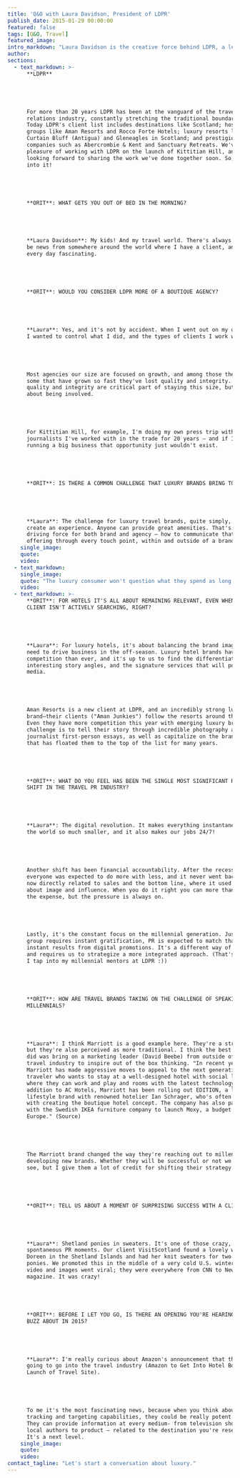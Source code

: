 ```yaml
---
title: 'Q&O with Laura Davidson, President of LDPR'
publish_date: 2015-01-29 00:00:00
featured: false
tags: [Q&O, Travel]
featured_image:
intro_markdown: "Laura Davidson is the creative force behind LDPR, a leading New York-based public relations agency that specializes in travel and lifestyle clients. When I get the chance to talk shop with her it's always insightful and inspiring.​"
author:
sections:
  - text_markdown: >-
      **LDPR**





      For more than 20 years LDPR has been at the vanguard of the travel public
      relations industry, constantly stretching the traditional boundaries of PR.
      Today LDPR's client list includes destinations like Scotland; hospitality
      groups like Aman Resorts and Rocco Forte Hotels; luxury resorts like
      Curtain Bluff (Antigua) and Gleneagles in Scotland; and prestigious tour
      companies such as Abercrombie & Kent and Sanctuary Retreats. We've had the
      pleasure of working with LDPR on the launch of Kittitian Hill, and we're
      looking forward to sharing the work we've done together soon. So, let's get
      into it!





      **ORIT**: WHAT GETS YOU OUT OF BED IN THE MORNING?





      **Laura Davidson**: My kids! And my travel world. There's always going to
      be news from somewhere around the world where I have a client, and it makes
      every day fascinating.





      **ORIT**: WOULD YOU CONSIDER LDPR MORE OF A BOUTIQUE AGENCY?





      **Laura**: Yes, and it's not by accident. When I went out on my own
      I wanted to control what I did, and the types of clients I work with.





      Most agencies our size are focused on growth, and among those there are
      some that have grown so fast they've lost quality and integrity. For me
      quality and integrity are critical part of staying this size, but it's also
      about being involved.





      For Kittitian Hill, for example, I'm doing my own press trip with two
      journalists I've worked with in the trade for 20 years – and if I were
      running a big business that opportunity just wouldn't exist.





      **ORIT**: IS THERE A COMMON CHALLENGE THAT LUXURY BRANDS BRING TO LDPR?





      **Laura**: The challenge for luxury travel brands, quite simply, is to
      create an experience. Anyone can provide great amenities. That's the
      driving force for both brand and agency – how to communicate that unique
      offering through every touch point, within and outside of a brand.​
    single_image:
    quote:
    video:
  - text_markdown:
    single_image:
    quote: "The luxury consumer won't question what they spend as long as they feel that it's worth it. The challenge is to create a lasting experience that exceeds the price tag."
    video:
  - text_markdown: >-
      **ORIT**: FOR HOTELS IT'S ALL ABOUT REMAINING RELEVANT, EVEN WHEN YOUR
      CLIENT ISN'T ACTIVELY SEARCHING, RIGHT?





      **Laura**: For luxury hotels, it's about balancing the brand image with the
      need to drive business in the off-season. Luxury hotel brands have more
      competition than ever, and it's up to us to find the differentiators, the
      interesting story angles, and the signature services that will pop with the
      media.





      Aman Resorts is a new client at LDPR, and an incredibly strong luxury
      brand—their clients ("Aman Junkies") follow the resorts around the world.
      Even they have more competition this year with emerging luxury brands. The
      challenge is to tell their story through incredible photography and
      journalist first-person essays, as well as capitalize on the brand equity
      that has floated them to the top of the list for many years.





      **ORIT**: WHAT DO YOU FEEL HAS BEEN THE SINGLE MOST SIGNIFICANT RECENT
      SHIFT IN THE TRAVEL PR INDUSTRY?





      **Laura**: The digital revolution. It makes everything instantaneous, makes
      the world so much smaller, and it also makes our jobs 24/7!





      Another shift has been financial accountability. After the recession
      everyone was expected to do more with less, and it never went back. PR is
      now directly related to sales and the bottom line, where it used to be more
      about image and influence. When you do it right you can more than justify
      the expense, but the pressure is always on.





      Lastly, it's the constant focus on the millennial generation. Just as this
      group requires instant gratification, PR is expected to match that with
      instant results from digital promotions. It's a different way of thinking
      and requires us to strategize a more integrated approach. (That's when
      I tap into my millennial mentors at LDPR :))





      **ORIT**: HOW ARE TRAVEL BRANDS TAKING ON THE CHALLENGE OF SPEAKING TO
      MILLENNIALS?





      **Laura**: I think Marriott is a good example here. They're a strong brand,
      but they're also perceived as more traditional. I think the best thing they
      did was bring on a marketing leader (David Beebe) from outside of the
      travel industry to inspire out of the box thinking. "In recent years,
      Marriott has made aggressive moves to appeal to the next generation
      traveler who wants to stay at a well-designed hotel with social lobbies
      where they can work and play and rooms with the latest technology. In
      addition to AC Hotels, Marriott has been rolling out EDITION, a luxury
      lifestyle brand with renowned hotelier Ian Schrager, who's often credited
      with creating the boutique hotel concept. The company has also partnered
      with the Swedish IKEA furniture company to launch Moxy, a budget chain in
      Europe." (Source)





      The Marriott brand changed the way they're reaching out to millennials and
      developing new brands. Whether they will be successful or not we'll have to
      see, but I give them a lot of credit for shifting their strategy.&nbsp;





      **ORIT**: TELL US ABOUT A MOMENT OF SURPRISING SUCCESS WITH A CLIENT.





      **Laura**: Shetland ponies in sweaters. It's one of those crazy,
      spontaneous PR moments. Our client VisitScotland found a lovely woman named
      Doreen in the Shetland Islands and had her knit sweaters for two adorable
      ponies. We promoted this in the middle of a very cold U.S. winter. The
      video and images went viral; they were everywhere from CNN to New York
      magazine. It was crazy!





      **ORIT**: BEFORE I LET YOU GO, IS THERE AN OPENING YOU'RE HEARING A LOT OF
      BUZZ ABOUT IN 2015?





      **Laura**: I'm really curious about Amazon's announcement that they're
      going to go into the travel industry (Amazon to Get Into Hotel Booking With
      Launch of Travel Site).





      To me it's the most fascinating news, because when you think about Amazon's
      tracking and targeting capabilities, they could be really potent in travel.
      They can provide information at every medium- from television shows to
      local authors to product – related to the destination you're researching.
      It's a next level.​
    single_image:
    quote:
    video:
contact_tagline: "Let's start a conversation about luxury."
---
```



